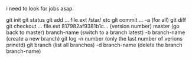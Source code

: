 
i need to look for jobs asap.


git init
git status
git add ...
	file.ext
	/star/
	etc
git commit ...
	   -a	(for all)
git diff
git checkout ...
		file.ext
		817982af9381b1c... (version number)
		master		   (go back to master)
		branch-name	   (switch to a branch latest)
		-b branch-name	   (create a new branch)
git log
	-n number (only the last number of verions prinetd)
git branch			(list all branches)
	   -d branch-name	(delete the branch branch-name)
